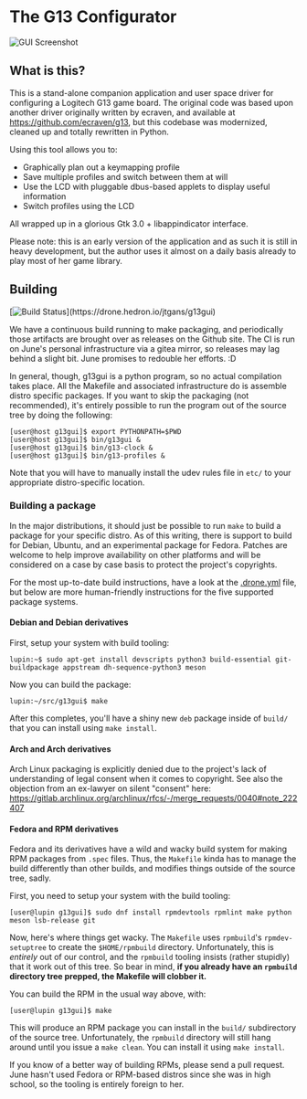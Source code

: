 The G13 Configurator
====================

![GUI Screenshot](assets/g13gui.png)

## What is this?

This is a stand-alone companion application and user space driver for
configuring a Logitech G13 game board. The original code was based upon another
driver originally written by ecraven, and available at
https://github.com/ecraven/g13, but this codebase was modernized, cleaned up
and totally rewritten in Python.

Using this tool allows you to:

  - Graphically plan out a keymapping profile
  - Save multiple profiles and switch between them at will
  - Use the LCD with pluggable dbus-based applets to display
    useful information
  - Switch profiles using the LCD

All wrapped up in a glorious Gtk 3.0 + libappindicator interface.

Please note: this is an early version of the application and as such it is still
in heavy development, but the author uses it almost on a daily basis already to
play most of her game library.

## Building

[![Build Status](https://drone.hedron.io/api/badges/jtgans/g13gui/status.svg?)](https://drone.hedron.io/jtgans/g13gui)

We have a continuous build running to make packaging, and periodically those
artifacts are brought over as releases on the Github site. The CI is run on
June's personal infrastructure via a gitea mirror, so releases may lag behind
a slight bit. June promises to redouble her efforts. :D

In general, though, g13gui is a python program, so no actual compilation takes
place. All the Makefile and associated infrastructure do is assemble distro
specific packages. If you want to skip the packaging (not recommended), it's
entirely possible to run the program out of the source tree by doing the
following:

```
[user@host g13gui]$ export PYTHONPATH=$PWD
[user@host g13gui]$ bin/g13gui &
[user@host g13gui]$ bin/g13-clock &
[user@host g13gui]$ bin/g13-profiles &
```

Note that you will have to manually install the udev rules file in `etc/` to
your appropriate distro-specific location.

### Building a package

In the major distributions, it should just be possible to run `make` to build
a package for your specific distro. As of this writing, there is support to
build for Debian, Ubuntu, and an experimental package for Fedora. Patches are
welcome to help improve availability on other platforms and will be considered
on a case by case basis to protect the project's copyrights.

For the most up-to-date build instructions, have a look at the
[.drone.yml](.drone.yml) file, but below are more human-friendly instructions
for the five supported package systems.

#### Debian and Debian derivatives

First, setup your system with build tooling:

```
lupin:~$ sudo apt-get install devscripts python3 build-essential git-buildpackage appstream dh-sequence-python3 meson
```

Now you can build the package:

```
lupin:~/src/g13gui$ make
```

After this completes, you'll have a shiny new `deb` package inside of `build/` that you can
install using `make install`.

#### Arch and Arch derivatives

Arch Linux packaging is explicitly denied due to the project's lack of understanding of
legal consent when it comes to copyright. See also the objection from an ex-lawyer on silent
"consent" here: https://gitlab.archlinux.org/archlinux/rfcs/-/merge_requests/0040#note_222407

#### Fedora and RPM derivatives

Fedora and its derivatives have a wild and wacky build system for making RPM packages
from `.spec` files. Thus, the `Makefile` kinda has to manage the build differently than
other builds, and modifies things outside of the source tree, sadly.

First, you need to setup your system with the build tooling:

```
[user@lupin g13gui]$ sudo dnf install rpmdevtools rpmlint make python meson lsb-release git
```

Now, here's where things get wacky. The `Makefile` uses `rpmbuild`'s `rpmdev-setuptree`
to create the `$HOME/rpmbuild` directory. Unfortunately, this is _entirely_ out of
our control, and the `rpmbuild` tooling insists (rather stupidly) that it work out
of this tree. So bear in mind, **if you already have an `rpmbuild` directory tree
prepped, the Makefile will clobber it.**

You can build the RPM in the usual way above, with:

```
[user@lupin g13gui]$ make
```

This will produce an RPM package you can install in the `build/` subdirectory
of the source tree. Unfortunately, the `rpmbuild` directory will still hang
around until you issue a `make clean`. You can install it using `make install`.

If you know of a better way of building RPMs, please send a pull request. June
hasn't used Fedora or RPM-based distros since she was in high school, so the
tooling is entirely foreign to her.


